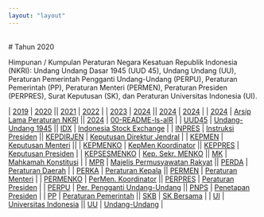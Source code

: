 ```yaml
---
layout: "layout"
---
```


<br>
# Tahun 2020

Himpunan / Kumpulan Peraturan Negara Kesatuan Republik Indonesia (NKRI): Undang Undang Dasar 1945 (UUD 45), Undang Undang (UU), Peraturan Pemerintah Pengganti Undang-Undang (PERPU), Peraturan Pemerintah (PP), Peraturan Menteri (PERMEN), Peraturan Presiden (PERPRES), Surat Keputusan (SK), dan Peraturan Universitas Indonesia (UI).


| [2019](https://uuppri.github.io/2019/) | [2020](https://uuppri.github.io/2020/) || [2021](https://uuppri.github.io/2021/) | [2022](https://uuppri.github.io/2022/) |
| [2023](https://uuppri.github.io/2023/) | [2024](https://uuppri.github.io/2024/) || [2024](https://uuppri.github.io/2024/) | [2024](https://uuppri.github.io/2024/) |
| [2024](https://uuppri.github.io/2024/) | [Arsip Lama Peraturan NKRI](https://uu.vlsm.org/)  || [2024](https://uuppri.github.io/2024/) | [00-README-ls-alR](00-README-ls-alR.md) |
| [UUD45](45UUD/)             | [Undang-Undang 1945](45UUD/)     || [IDX](IDX/)                 | [Indonesia Stock Exchange](IDX/)          |
| [INPRES](INPRES/)           | [Instruksi Presiden](INPRES/)    || [KEPDIRJEN](KEPDIRJEN/)     | [Keputusan Direktur Jendral](KEPDIRJEN/)            |
| [KEPMEN](KEPMEN/)           | [Keputusan Menteri](KEPMEN/)     ||
| [KEPMENKO](KEPMENKO/)       | [KepMen Koordinator](KEPMENKO/)  || [KEPPRES](KEPPRES/)         | [Keputusan Presiden](KEPPRES/)            |
| [KEPSESMENKO](KEPSESMENKO/) | [Kep. Sekr. MENKO](KEPSESMENKO/) || [MK](MK/)                   | [Mahkamah Konstitusi](MK/) |
| [MPR](MPR/)             | [Majelis Permusyawatan Rakyat](MPR/) || [PERDA](PERDA/)             | [Peraturan Daerah](PERDA/) |
| [PERKA](PERKA/)             | [Peraturan Kepala](PERKA/)       || [PERMEN](PERMEN/)           | [Peraturan Menteri](PERMEN/) |
| [PERMENKO](PERMENKO/)       | [PerMen. Koordinator](PERMENKO/) || [PERPRES](PERPRES/)         | [Peraturan Presiden](PERPRES/)   |
| [PERPU](PERPU/)       | [Per. Pengganti Undang-Undang](PERPU/) || [PNPS](PNPS/)               | [Penetapan Presiden](PNPS/) |
| [PP](PP/)                   | [Peraturan Pemerintah](PP/)      || [SKB](SKB/)                 | [SK Bersama](SKB/) |
| [UI](UI/)                   | [Universitas Indonesia](UI/)     || [UU](UU/)                   | [Undang-Undang](UU/) |


